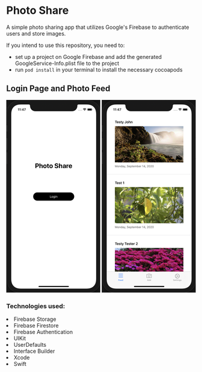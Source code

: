 # Photo Share
A simple photo sharing app that utilizes Google's Firebase to authenticate users and store images.

If you intend to use this repository, you need to:
<ul>
  <li>set up a project on Google Firebase and add the generated GoogleService-Info.plist file to the project</li>
  <li>run <code>pod install</code> in your terminal to install the necessary cocoapods</li>
</ul>

## Login Page and Photo Feed
<p float="left">
  <img src="https://github.com/jdkouris/photoapp/blob/master/login.png" width="250" />
  <img src="https://github.com/jdkouris/photoapp/blob/master/photo%20feed.png" width="250" />
</p>

### Technologies used:
<li>Firebase Storage</li>
<li>Firebase Firestore</li>
<li>Firebase Authentication</li>
<li>UIKit</li>
<li>UserDefaults</li>
<li>Interface Builder</li>
<li>Xcode</li>
<li>Swift</li>
